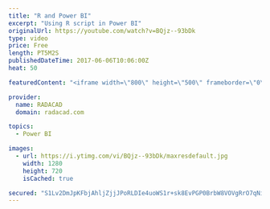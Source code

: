 ```yaml
---
title: "R and Power BI"
excerpt: "Using R script in Power BI"
originalUrl: https://youtube.com/watch?v=BQjz--93bDk
type: video
price: Free
length: PT5M2S
publishedDateTime: 2017-06-06T10:06:00Z
heat: 50

featuredContent: "<iframe width=\"800\" height=\"500\" frameborder=\"0\" src=\"https://www.youtube.com/embed/BQjz--93bDk\" allow=\"accelerometer; autoplay; encrypted-media; gyroscope; picture-in-picture\" allowfullscreen></iframe>"

provider:
  name: RADACAD
  domain: radacad.com

topics:
  - Power BI

images:
  - url: https://i.ytimg.com/vi/BQjz--93bDk/maxresdefault.jpg
    width: 1280
    height: 720
    isCached: true

secured: "S1Lv2DmJpKFbjAhljZjjJPoRLDIe4uoWS1r+sk8EvPGP0BrbW8VOVgRrO7qNilLokug12BNLh8hLLiwyFlOI7wzIKSpPM6ANpHDJkwWz8080TPxLd/yZqvecKlaBakgrIE8m2WhE2wXqnUtDNlUVk5JaB338ax/mREvdzjadY/HJKGt3qrtVkcRxArBbK2l2gbLki8mLH31RXmIJhyE5UDk2gX98gT8Af3I0H/cJ4fhDXy/PzV39twtfSuhFhE6PRJPFzzBSj4HFH5hEEfJx3ijD/qXEz5jWm7nQWCoz8EgNUOTArMlyx61gPJVSWi2C82/r6vPSJza1ciTjyQ5gMhLl4e1gVWnXzYdzF0OuhqyIUhfEl/PaMOC1Mw+ZAY3yRg1N1ae5iMcgv6i7pDVlPjR+ATWDp4fy6sdD8yO9K8A=;ipzN/XJiso5NGb0kPL1FFw=="
---
```


